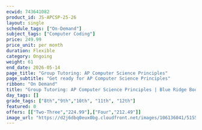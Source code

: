 ```yaml
---
ecwid: 743641082
product_id: JS-APCSP-25-26
layout: single
schedule_tags: ["On-Demand"]
subject_tags: ["Computer Coding"]
price: 249.99
price_unit: per month
duration: Flexible
category: Ongoing
weight: 61
end_date: 2026-05-14
page_title: "Group Tutoring: AP Computer Science Principles"
page_subtitle: "Get ready for AP Computer Science Principles"
ribbon: "On Demand"
title: "Group Tutoring: AP Computer Science Principles | Blue Ridge Boost"
day_tags: []
grade_tags: ["8th","9th","10th", "11th", "12th"]
featured: 0
offers: [["Two-Three","224.99"],["Four","212.49"]]
image_url: "https://d2j6dbq0eux0bg.cloudfront.net/images/106136041/5155038806.png"
---
```

